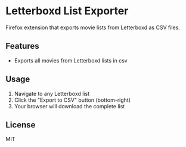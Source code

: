 # Letterboxd List Exporter

Firefox extension that exports movie lists from Letterboxd as CSV files.

## Features
- Exports all movies from Letterboxd lists in csv

## Usage
1. Navigate to any Letterboxd list
2. Click the "Export to CSV" button (bottom-right)
3. Your browser will download the complete list

## License
MIT
